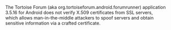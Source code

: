 The Tortoise Forum (aka org.tortoiseforum.android.forumrunner) application 3.5.16 for Android does not verify X.509 certificates from SSL servers, which allows man-in-the-middle attackers to spoof servers and obtain sensitive information via a crafted certificate.